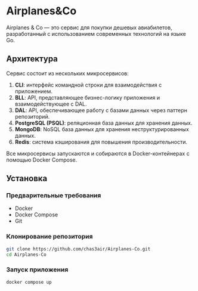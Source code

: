 # Airplanes&Co

Airplanes & Co — это сервис для покупки дешевых авиабилетов, разработанный с использованием современных технологий на языке Go.

## Архитектура

Сервис состоит из нескольких микросервисов:

1. **CLI**: интерфейс командной строки для взаимодействия с приложением.
2. **BLL**: API, представляющее бизнес-логику приложения и взаимодействующее с DAL.
3. **DAL**: API, обеспечивающее работу с базами данных через паттерн репозиторий.
4. **PostgreSQL (PSQL)**: реляционная база данных для хранения данных.
5. **MongoDB**: NoSQL база данных для хранения неструктурированных данных.
6. **Redis**: система кэширования для повышения производительности.

Все микросервисы запускаются и собираются в Docker-контейнерах с помощью Docker Compose.

## Установка

### Предварительные требования

- Docker
- Docker Compose
- Git

### Клонирование репозитория

```bash
git clone https://github.com/chas3air/Airplanes-Co.git
cd Airplanes-Co
```

### Запуск приложения
```bash
docker compose up
```
